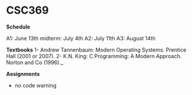 # CSC369

__Schedule__ 

A1: June 13th
midterm: July 4th
A2: July 11th
A3: August 14th

__Textbooks__ 
1- Andrew Tannenbaum: Modern Operating Systems. Prentice Hall (2001 or 2007).
2- K.N. King: C Programming: A Modern Approach. Norton and Co (1996)._


__Assignments__ 
+ no code warning 
